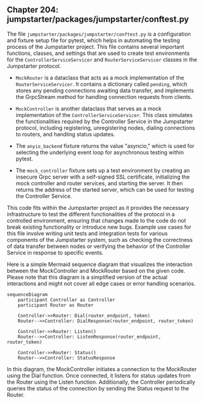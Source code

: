 ## Chapter 204: jumpstarter/packages/jumpstarter/conftest.py

 The file `jumpstarter/packages/jumpstarter/conftest.py` is a configuration and fixture setup file for pytest, which helps in automating the testing process of the Jumpstarter project. This file contains several important functions, classes, and settings that are used to create test environments for the `ControllerServiceServicer` and `RouterServiceServicer` classes in the Jumpstarter protocol.

   - `MockRouter` is a dataclass that acts as a mock implementation of the `RouterServiceServicer`. It contains a dictionary called `pending`, which stores any pending connections awaiting data transfer, and implements the GrpcStream method for handling connection requests from clients.

   - `MockController` is another dataclass that serves as a mock implementation of the `ControllerServiceServicer`. This class simulates the functionalities required by the Controller Service in the Jumpstarter protocol, including registering, unregistering nodes, dialing connections to routers, and handling status updates.

   - The `anyio_backend` fixture returns the value "asyncio," which is used for selecting the underlying event loop for asynchronous testing within pytest.

   - The `mock_controller` fixture sets up a test environment by creating an insecure Grpc server with a self-signed SSL certificate, initializing the mock controller and router services, and starting the server. It then returns the address of the started server, which can be used for testing the Controller Service.

   This code fits within the Jumpstarter project as it provides the necessary infrastructure to test the different functionalities of the protocol in a controlled environment, ensuring that changes made to the code do not break existing functionality or introduce new bugs. Example use cases for this file involve writing unit tests and integration tests for various components of the Jumpstarter system, such as checking the correctness of data transfer between nodes or verifying the behavior of the Controller Service in response to specific events.

 Here is a simple Mermaid sequence diagram that visualizes the interaction between the MockController and MockRouter based on the given code. Please note that this diagram is a simplified version of the actual interactions and might not cover all edge cases or error handling scenarios.

```mermaid
sequenceDiagram
    participant Controller as Controller
    participant Router as Router

    Controller->>Router: Dial(router_endpoint, token)
    Router-->>Controller: DialResponse(router_endpoint, router_token)

    Controller->>Router: Listen()
    Router-->>Controller: ListenResponse(router_endpoint, router_token)

    Controller->>Router: Status()
    Router-->>Controller: StatusResponse
```

In this diagram, the MockController initiates a connection to the MockRouter using the Dial function. Once connected, it listens for status updates from the Router using the Listen function. Additionally, the Controller periodically queries the status of the connection by sending the Status request to the Router.